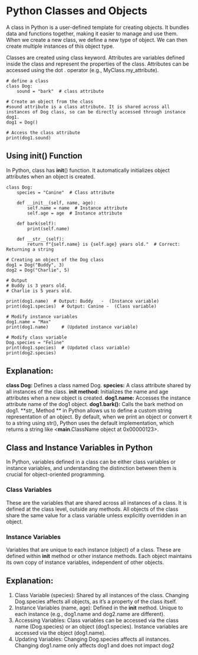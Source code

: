 # Python Classes and Objects

A class in Python is a user-defined template for creating objects. 
It bundles data and functions together, making it easier to manage and use them. 
When we create a new class, we define a new type of object. We can then create multiple instances of this object type.

Classes are created using class keyword. 
Attributes are variables defined inside the class and represent the properties of the class. 
Attributes can be accessed using the dot . operator (e.g., MyClass.my_attribute).
```
# define a class
class Dog:
    sound = "bark"  # class attribute

# Create an object from the class
#sound attribute is a class attribute. It is shared across all instances of Dog class, so can be directly accessed through instance dog1.
dog1 = Dog()

# Access the class attribute
print(dog1.sound)
```

## Using __init__() Function
In Python, class has __init__() function. It automatically initializes object attributes when an object is created.

```
class Dog:
    species = "Canine"  # Class attribute

    def __init__(self, name, age):
        self.name = name  # Instance attribute 
        self.age = age  # Instance attribute

    def bark(self):
        print(self.name)

    def __str__(self):
        return f"{self.name} is {self.age} years old."  # Correct: Returning a string

# Creating an object of the Dog class
dog1 = Dog("Buddy", 3)
dog2 = Dog("Charlie", 5)

# Output
# Buddy is 3 years old.
# Charlie is 5 years old.

print(dog1.name)  # Output: Buddy   -  (Instance variable)
print(dog1.species)  # Output: Canine -  (Class variable)

# Modify instance variables
dog1.name = "Max"
print(dog1.name)     # (Updated instance variable)

# Modify class variable
Dog.species = "Feline"
print(dog1.species)  # (Updated class variable)
print(dog2.species)

```

## Explanation:

**class Dog:** Defines a class named Dog.
**species:** A class attribute shared by all instances of the class.
**__init__ method:** Initializes the name and age attributes when a new object is created.
**dog1.name:** Accesses the instance attribute name of the dog1 object.
**dog1.bark():** Calls the bark method on dog1.
**_str__ Method ** in Python allows us to define a custom string representation of an object. 
By default, when we print an object or convert it to a string using str(), Python uses the default implementation,
which returns a string like <__main__.ClassName object at 0x00000123>.

## Class and Instance Variables in Python
In Python, variables defined in a class can be either class variables or instance variables, 
and understanding the distinction between them is crucial for object-oriented programming.

### Class Variables
These are the variables that are shared across all instances of a class. It is defined at the class level, outside any methods.
All objects of the class share the same value for a class variable unless explicitly overridden in an object.

### Instance Variables
Variables that are unique to each instance (object) of a class. These are defined within __init__ method or other instance methods. 
Each object maintains its own copy of instance variables, independent of other objects.

## Explanation:

1. Class Variable (species): Shared by all instances of the class. Changing Dog.species affects all objects, as it’s a property of the class itself.
2. Instance Variables (name, age): Defined in the __init__ method. Unique to each instance (e.g., dog1.name and dog2.name are different).
3. Accessing Variables: Class variables can be accessed via the class name (Dog.species) or an object (dog1.species).
   Instance variables are accessed via the object (dog1.name).
5. Updating Variables: Changing Dog.species affects all instances. Changing dog1.name only affects dog1 and does not impact dog2






